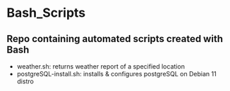 # Bash_Scripts
## Repo containing automated scripts created with Bash  
- weather.sh: returns weather report of a specified location
- postgreSQL-install.sh: installs & configures postgreSQL on Debian 11 distro  
